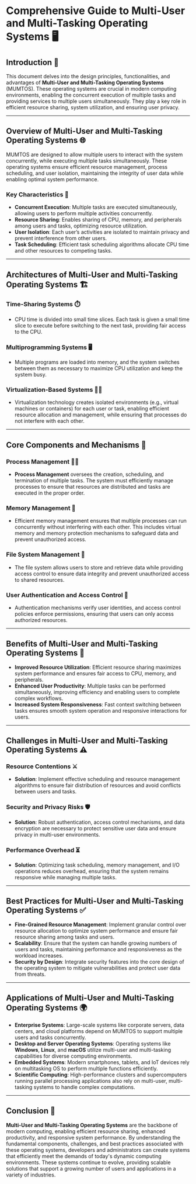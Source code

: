 # **Comprehensive Guide to Multi-User and Multi-Tasking Operating Systems** 🖥️

## **Introduction** 🎯

This document delves into the design principles, functionalities, and advantages of **Multi-User and Multi-Tasking Operating Systems** (MUMTOS). These operating systems are crucial in modern computing environments, enabling the concurrent execution of multiple tasks and providing services to multiple users simultaneously. They play a key role in efficient resource sharing, system utilization, and ensuring user privacy.

---

## **Overview of Multi-User and Multi-Tasking Operating Systems** 🌐

MUMTOS are designed to allow multiple users to interact with the system concurrently, while executing multiple tasks simultaneously. These operating systems ensure efficient resource management, process scheduling, and user isolation, maintaining the integrity of user data while enabling optimal system performance.

### **Key Characteristics** 🔑

- **Concurrent Execution**: Multiple tasks are executed simultaneously, allowing users to perform multiple activities concurrently.
- **Resource Sharing**: Enables sharing of CPU, memory, and peripherals among users and tasks, optimizing resource utilization.
- **User Isolation**: Each user’s activities are isolated to maintain privacy and prevent interference from other users.
- **Task Scheduling**: Efficient task scheduling algorithms allocate CPU time and other resources to competing tasks.

---

## **Architectures of Multi-User and Multi-Tasking Operating Systems** 🏗️

### **Time-Sharing Systems** ⏱️

- CPU time is divided into small time slices. Each task is given a small time slice to execute before switching to the next task, providing fair access to the CPU.

### **Multiprogramming Systems** 🖥️

- Multiple programs are loaded into memory, and the system switches between them as necessary to maximize CPU utilization and keep the system busy.

### **Virtualization-Based Systems** 🧑‍💻

- Virtualization technology creates isolated environments (e.g., virtual machines or containers) for each user or task, enabling efficient resource allocation and management, while ensuring that processes do not interfere with each other.

---

## **Core Components and Mechanisms** 🔧

### **Process Management** 🧑‍💼

- **Process Management** oversees the creation, scheduling, and termination of multiple tasks. The system must efficiently manage processes to ensure that resources are distributed and tasks are executed in the proper order.

### **Memory Management** 🧠

- Efficient memory management ensures that multiple processes can run concurrently without interfering with each other. This includes virtual memory and memory protection mechanisms to safeguard data and prevent unauthorized access.

### **File System Management** 📂

- The file system allows users to store and retrieve data while providing access control to ensure data integrity and prevent unauthorized access to shared resources.

### **User Authentication and Access Control** 🔐

- Authentication mechanisms verify user identities, and access control policies enforce permissions, ensuring that users can only access authorized resources.

---

## **Benefits of Multi-User and Multi-Tasking Operating Systems** 🚀

- **Improved Resource Utilization**: Efficient resource sharing maximizes system performance and ensures fair access to CPU, memory, and peripherals.
- **Enhanced User Productivity**: Multiple tasks can be performed simultaneously, improving efficiency and enabling users to complete complex workflows.
- **Increased System Responsiveness**: Fast context switching between tasks ensures smooth system operation and responsive interactions for users.

---

## **Challenges in Multi-User and Multi-Tasking Operating Systems** ⚠️

### **Resource Contentions** ⚔️

- **Solution**: Implement effective scheduling and resource management algorithms to ensure fair distribution of resources and avoid conflicts between users and tasks.

### **Security and Privacy Risks** 🛡️

- **Solution**: Robust authentication, access control mechanisms, and data encryption are necessary to protect sensitive user data and ensure privacy in multi-user environments.

### **Performance Overhead** ⏳

- **Solution**: Optimizing task scheduling, memory management, and I/O operations reduces overhead, ensuring that the system remains responsive while managing multiple tasks.

---

## **Best Practices for Multi-User and Multi-Tasking Operating Systems** ✅

- **Fine-Grained Resource Management**: Implement granular control over resource allocation to optimize system performance and ensure fair resource sharing among tasks and users.
- **Scalability**: Ensure that the system can handle growing numbers of users and tasks, maintaining performance and responsiveness as the workload increases.
- **Security by Design**: Integrate security features into the core design of the operating system to mitigate vulnerabilities and protect user data from threats.

---

## **Applications of Multi-User and Multi-Tasking Operating Systems** 🌍

- **Enterprise Systems**: Large-scale systems like corporate servers, data centers, and cloud platforms depend on MUMTOS to support multiple users and tasks concurrently.
- **Desktop and Server Operating Systems**: Operating systems like **Windows**, **Linux**, and **macOS** utilize multi-user and multi-tasking capabilities for diverse computing environments.
- **Embedded Systems**: Modern smartphones, tablets, and IoT devices rely on multitasking OS to perform multiple functions efficiently.
- **Scientific Computing**: High-performance clusters and supercomputers running parallel processing applications also rely on multi-user, multi-tasking systems to handle complex computations.

---

## **Conclusion** 🎯

**Multi-User and Multi-Tasking Operating Systems** are the backbone of modern computing, enabling efficient resource sharing, enhanced productivity, and responsive system performance. By understanding the fundamental components, challenges, and best practices associated with these operating systems, developers and administrators can create systems that efficiently meet the demands of today's dynamic computing environments. These systems continue to evolve, providing scalable solutions that support a growing number of users and applications in a variety of industries.